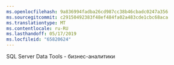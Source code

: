 ```yaml
---
ms.openlocfilehash: 9a836994fadba26cd987cc38b46cbadc0247a356
ms.sourcegitcommit: c29150492383f48ef484fa02a483cde1cbc68aca
ms.translationtype: MT
ms.contentlocale: ru-RU
ms.lasthandoff: 05/17/2019
ms.locfileid: "65820624"
---
```

SQL Server Data Tools \- бизнес-аналитики
